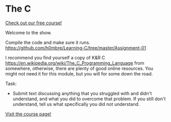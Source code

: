 # The C

[Check out our free course!](https://academy.hoppersroppers.org/mod/page/view.php?id=377)

Welcome to the show.

Compile the code and make sure it runs.
<https://github.com/h0mbre/Learning-C/tree/master/Assignment-01>

I recommend you find yourself a copy of K&R C <https://en.wikipedia.org/wiki/The_C_Programming_Language> from somewhere, otherwise, there are plenty of good online resources. You might not need it for this module, but you will for some down the road.

Task: 

* Submit text discussing anything that you struggled with and didn't understand, and what you did to overcome that problem. If you still don't understand, tell us what specifically you did not understand.



[Visit the course page!](https://academy.hoppersroppers.org/mod/assign/view.php?id=377)
